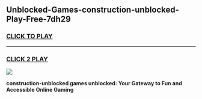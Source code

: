 
## Unblocked-Games-construction-unblocked-Play-Free-7dh29
<h3>
<a href="https://premium76.site?title=construction-unblocked&ref=19M">CLICK TO PLAY</a></h3>
<hr>

<h3>
<a href="https://premium76.site?title=construction-unblocked&ref=19M">CLICK 2 PLAY</a>
  
</h3>

<a href="https://premium76.site?title=construction-unblocked&ref=19M"><img src="https://clearcache.store/games.png"></a>


**construction-unblocked games unblocked: Your Gateway to Fun and Accessible Online Gaming**
